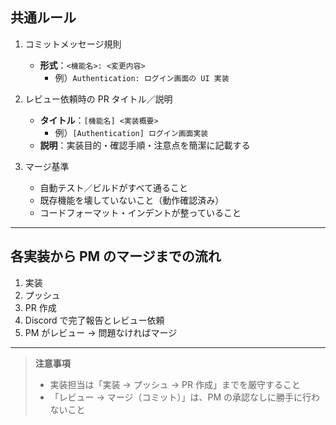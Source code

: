 ## 共通ルール

1. コミットメッセージ規則  
   - **形式**：`<機能名>: <変更内容>`  
     - 例）`Authentication: ログイン画面の UI 実装`

2. レビュー依頼時の PR タイトル／説明  
   - **タイトル**：`[機能名] <実装概要>`  
     - 例）`[Authentication] ログイン画面実装`  
   - **説明**：実装目的・確認手順・注意点を簡潔に記載する

3. マージ基準  
   - 自動テスト／ビルドがすべて通ること  
   - 既存機能を壊していないこと（動作確認済み）  
   - コードフォーマット・インデントが整っていること

---

## 各実装から PM のマージまでの流れ

1. 実装  
2. プッシュ  
3. PR 作成  
4. Discord で完了報告とレビュー依頼  
5. PM がレビュー → 問題なければマージ  

---

> **注意事項**  
> - 実装担当は「実装 → プッシュ → PR 作成」までを厳守すること  
> - 「レビュー → マージ（コミット）」は、PM の承認なしに勝手に行わないこと
